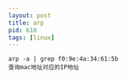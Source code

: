 ```yaml
---
layout: post
title: arp
pid: 618
tags: [linux]
---
```


```
arp -a | grep f0:9e:4a:34:61:5b
查询mac地址对应的IP地址
```







